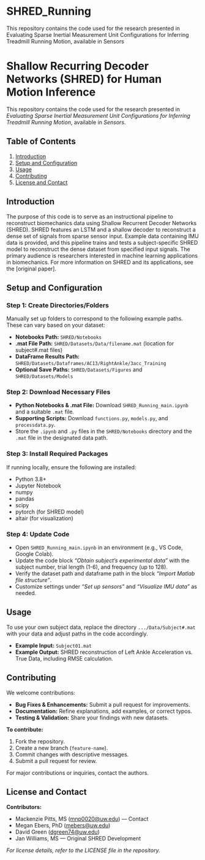 # SHRED_Running
This repository contains the code used for the research presented in Evaluating Sparse Inertial Measurement Unit Configurations for Inferring Treadmill Running Motion, available in Sensors

# Shallow Recurring Decoder Networks (SHRED) for Human Motion Inference

This repository contains the code used for the research presented in *Evaluating Sparse Inertial Measurement Unit Configurations for Inferring Treadmill Running Motion*, available in *Sensors*.

## Table of Contents
1. [Introduction](#introduction)
2. [Setup and Configuration](#setup-and-configuration)
3. [Usage](#usage)
4. [Contributing](#contributing)
5. [License and Contact](#license-and-contact)

## Introduction
The purpose of this code is to serve as an instructional pipeline to reconstruct biomechanics data using Shallow Recurrent Decoder Networks (SHRED). SHRED features an LSTM and a shallow decoder to reconstruct a dense set of signals from sparse sensor input. Example data containing IMU data is provided, and this pipeline trains and tests a subject-specific SHRED model to reconstruct the dense dataset from specified input signals. The primary audience is researchers interested in machine learning applications in biomechanics. For more information on SHRED and its applications, see the [original paper].

## Setup and Configuration
### Step 1: Create Directories/Folders
Manually set up folders to correspond to the following example paths. These can vary based on your dataset:
- **Notebooks Path:** `SHRED/Notebooks`
- **.mat File Path:** `SHRED/Datasets/Data/filename.mat` (location for subject#.mat files)
- **DataFrame Results Path:** `SHRED/Datasets/Dataframes/AC13/RightAnkle/3acc_Training`
- **Optional Save Paths:** `SHRED/Datasets/Figures` and `SHRED/Datasets/Models`

### Step 2: Download Necessary Files
- **Python Notebooks & .mat File:** Download `SHRED_Running_main.ipynb` and a suitable `.mat` file.
- **Supporting Scripts:** Download `functions.py`, `models.py`, and `processdata.py`.
- Store the `.ipynb` and `.py` files in the `SHRED/Notebooks` directory and the `.mat` file in the designated data path.

### Step 3: Install Required Packages
If running locally, ensure the following are installed:
- Python 3.8+
- Jupyter Notebook
- numpy
- pandas
- scipy
- pytorch (for SHRED model)
- altair (for visualization)

### Step 4: Update Code
- Open `SHRED_Running_main.ipynb` in an environment (e.g., VS Code, Google Colab).
- Update the code block *“Obtain subject’s experimental data”* with the subject number, trial length (1-6), and frequency (up to 128).
- Verify the dataset path and dataframe path in the block *“Import Matlab file structure”*.
- Customize settings under *“Set up sensors”* and *“Visualize IMU data”* as needed.

## Usage
To use your own subject data, replace the directory `.../Data/Subject#.mat` with your data and adjust paths in the code accordingly.
- **Example Input:** `Subject01.mat`
- **Example Output:** SHRED reconstruction of Left Ankle Acceleration vs. True Data, including RMSE calculation.

## Contributing
We welcome contributions:
- **Bug Fixes & Enhancements:** Submit a pull request for improvements.
- **Documentation:** Refine explanations, add examples, or correct typos.
- **Testing & Validation:** Share your findings with new datasets.

**To contribute:**
1. Fork the repository.
2. Create a new branch (`feature-name`).
3. Commit changes with descriptive messages.
4. Submit a pull request for review.

For major contributions or inquiries, contact the authors.

## License and Contact
**Contributors:**
- Mackenzie Pitts, MS ([mnp0020@uw.edu](mailto:mnp0020@uw.edu)) — Contact
- Megan Ebers, PhD ([mebers@uw.edu](mailto:mebers@uw.edu))
- David Green ([dgreen74@uw.edu](mailto:dgreen74@uw.edu))
- Jan Williams, MS — Original SHRED Development

*For license details, refer to the LICENSE file in the repository.*
